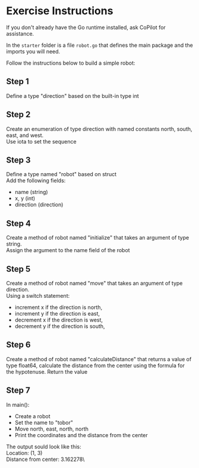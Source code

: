 # Exercise Instructions

If you don't already have the Go runtime installed, ask CoPilot for assistance.

In the `starter` folder is a file `robot.go` that defines the main package and the imports you will need.

Follow the instructions below to build a simple robot:

## Step 1

Define a type \"direction\" based on the built-in type int

## Step 2

Create an enumeration of type direction with named constants north,
south, east, and west.\
Use iota to set the sequence

## Step 3

Define a type named \"robot\" based on struct\
Add the following fields:

-   name (string)
-   x, y (int)
-   direction (direction)

## Step 4

Create a method of robot named \"initialize\" that takes an argument of
type string.\
Assign the argument to the name field of the robot

## Step 5

Create a method of robot named \"move\" that takes an argument of type
direction.\
Using a switch statement:

-   increment x if the direction is north,
-   increment y if the direction is east,
-   decrement x if the direction is west,
-   decrement y if the direction is south,

## Step 6

Create a method of robot named \"calculateDistance\" that returns a
value of type float64, calculate the distance from the
center using the formula for the hypotenuse.
Return the value

## Step 7

In main():

-   Create a robot
-   Set the name to \"tobor\"
-   Move north, east, north, north
-   Print the coordinates and the distance from the center

The output sould look like this:\
Location: (1, 3)\
Distance from center: 3.162278\
